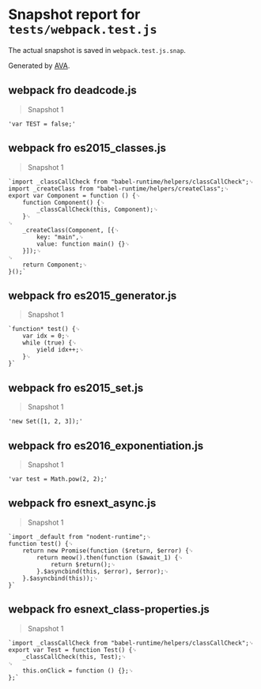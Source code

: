 # Snapshot report for `tests/webpack.test.js`

The actual snapshot is saved in `webpack.test.js.snap`.

Generated by [AVA](https://ava.li).

## webpack fro deadcode.js

> Snapshot 1

    'var TEST = false;'

## webpack fro es2015_classes.js

> Snapshot 1

    `import _classCallCheck from "babel-runtime/helpers/classCallCheck";␊
    import _createClass from "babel-runtime/helpers/createClass";␊
    export var Component = function () {␊
        function Component() {␊
            _classCallCheck(this, Component);␊
        }␊
    ␊
        _createClass(Component, [{␊
            key: "main",␊
            value: function main() {}␊
        }]);␊
    ␊
        return Component;␊
    }();`

## webpack fro es2015_generator.js

> Snapshot 1

    `function* test() {␊
        var idx = 0;␊
        while (true) {␊
            yield idx++;␊
        }␊
    }`

## webpack fro es2015_set.js

> Snapshot 1

    'new Set([1, 2, 3]);'

## webpack fro es2016_exponentiation.js

> Snapshot 1

    'var test = Math.pow(2, 2);'

## webpack fro esnext_async.js

> Snapshot 1

    `import _default from "nodent-runtime";␊
    function test() {␊
        return new Promise(function ($return, $error) {␊
            return meow().then(function ($await_1) {␊
                return $return();␊
            }.$asyncbind(this, $error), $error);␊
        }.$asyncbind(this));␊
    }`

## webpack fro esnext_class-properties.js

> Snapshot 1

    `import _classCallCheck from "babel-runtime/helpers/classCallCheck";␊
    export var Test = function Test() {␊
        _classCallCheck(this, Test);␊
    ␊
        this.onClick = function () {};␊
    };`
